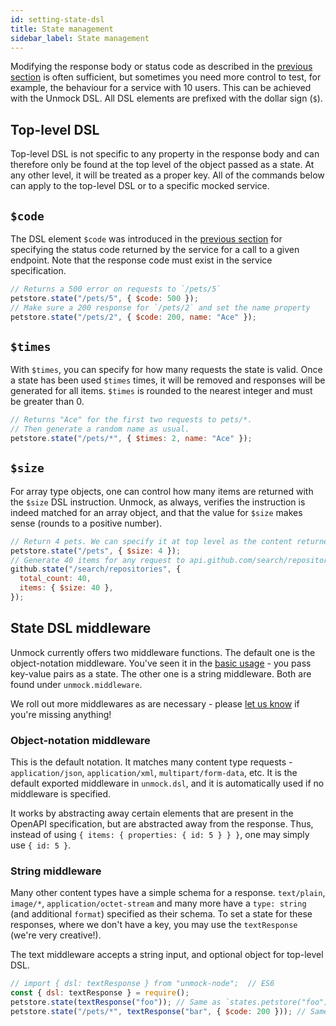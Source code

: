 ```yaml
---
id: setting-state-dsl
title: State management
sidebar_label: State management
---
```


Modifying the response body or status code as described in the [previous section](states.md) is often sufficient, but sometimes you need more control to test, for example, the behaviour for a service with 10 users. This can be achieved with the Unmock DSL. All DSL elements are prefixed with the dollar sign (`$`).

## Top-level DSL

Top-level DSL is not specific to any property in the response body and can therefore only be found at the top level of the object passed as a state. At any other level, it will be treated as a proper key. All of the commands below can apply to the top-level DSL or to a specific mocked service.

## `$code`

The DSL element `$code` was introduced in the [previous section]("./state-basic.md") for specifying the status code returned by the service for a call to a given endpoint. Note that the response code must exist in the service specification.

```javascript
// Returns a 500 error on requests to `/pets/5`
petstore.state("/pets/5", { $code: 500 });
// Make sure a 200 response for `/pets/2` and set the name property
petstore.state("/pets/2", { $code: 200, name: "Ace" });
```

## `$times`

With `$times`, you can specify for how many requests the state is valid. Once a state has been used `$times` times, it will be removed and responses will be generated for all items.
`$times` is rounded to the nearest integer and must be greater than 0.

```javascript
// Returns "Ace" for the first two requests to pets/*.
// Then generate a random name as usual.
petstore.state("/pets/*", { $times: 2, name: "Ace" });
```

## `$size`

For array type objects, one can control how many items are returned with the `$size` DSL instruction. Unmock, as always, verifies the instruction is indeed matched for an array object, and that the value for `$size` makes sense (rounds to a positive number).

```javascript
// Return 4 pets. We can specify it at top level as the content returned is an array.
petstore.state("/pets", { $size: 4 });
// Generate 40 items for any request to api.github.com/search/repositories
github.state("/search/repositories", {
  total_count: 40,
  items: { $size: 40 },
});
```

## State DSL middleware

Unmock currently offers two middleware functions. The default one is the object-notation middleware. You've seen it in the [basic usage](state-basic.md) - you pass key-value pairs as a state. The other one is a string middleware. Both are found under `unmock.middleware`.

We roll out more middlewares as are necessary - please [let us know](https://github.com/unmock/unmock-js/issues) if you're missing anything!

### Object-notation middleware

This is the default notation. It matches many content type requests - `application/json`, `application/xml`, `multipart/form-data`, etc. It is the default exported middleware in `unmock.dsl`, and it is automatically used if no middleware is specified.

It works by abstracting away certain elements that are present in the OpenAPI specification, but are abstracted away from the response. Thus, instead of using `{ items: { properties: { id: 5 } } }`, one may simply use `{ id: 5 }`.

### String middleware

Many other content types have a simple schema for a response. `text/plain`, `image/*`, `application/octet-stream` and many more have a `type: string` (and additional `format`) specified as their schema. To set a state for these responses, where we don't have a key, you may use the `textResponse` (we're very creative!).

The text middleware accepts a string input, and optional object for top-level DSL.

```javascript
// import { dsl: textResponse } from "unmock-node";  // ES6
const { dsl: textResponse } = require();
petstore.state(textResponse("foo")); // Same as `states.petstore("foo")
petstore.state("/pets/*", textResponse("bar", { $code: 200 })); // Same as `states.petstore("/pets/*", { $code: 200 }).petstore("/pets/*", "bar");
```
